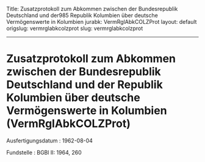 Title: Zusatzprotokoll zum Abkommen zwischen der Bundesrepublik Deutschland und der985
  Republik Kolumbien über deutsche Vermögenswerte in Kolumbien
jurabk: VermRglAbkCOLZProt
layout: default
origslug: vermrglabkcolzprot
slug: vermrglabkcolzprot

---

# Zusatzprotokoll zum Abkommen zwischen der Bundesrepublik Deutschland und der Republik Kolumbien über deutsche Vermögenswerte in Kolumbien (VermRglAbkCOLZProt)

Ausfertigungsdatum
:   1962-08-04

Fundstelle
:   BGBl II: 1964, 260


